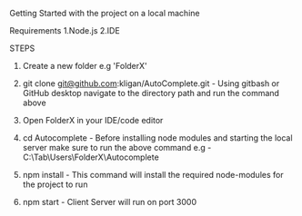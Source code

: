 Getting Started with the project on a local machine

Requirements 1.Node.js 2.IDE

STEPS

1. Create a new folder e.g 'FolderX'
2. git clone git@github.com:kligan/AutoComplete.git -
Using gitbash or GitHub desktop navigate to the directory path and run the command above

3. Open FolderX in your IDE/code editor

4. cd Autocomplete -
Before installing node modules and starting the local server make sure to run the above command e.g - C:\Tab\Users\FolderX\Autocomplete

5. npm install -
This command will install the required node-modules for the project to run

6. npm start - 
Client Server will run on port 3000

